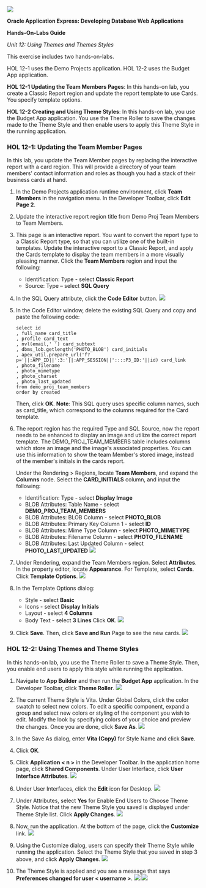 ![](images/12/1a.PNG)

**Oracle Application Express: Developing Database Web Applications**

**Hands-On-Labs Guide**

*Unit 12: Using Themes and Themes Styles*

This exercise includes two hands-on-labs.

HOL 12-1 uses the Demo Projects application.
HOL 12-2 uses the Budget App application.

**HOL 12-1 Updating the Team Members Pages**: In this hands-on lab, you create a Classic Report region and update the report template to use Cards. You specify template options.

**HOL 12-2 Creating and Using Theme Styles**: In this hands-on lab, you use the Budget App application. You use the Theme Roller to save the changes made to the Theme Style and then enable users to apply this Theme Style in the running application.

### HOL 12-1: Updating the Team Member Pages

In this lab, you update the Team Member pages by replacing the interactive report with a card region. This will provide a directory of your team members' contact information and roles as though you had a stack of their business cards at hand.

1.	In the Demo Projects application runtime environment, click **Team Members** in the navigation menu. 
In the Developer Toolbar, click **Edit Page 2**.

2.	Update the interactive report region title from Demo Proj Team Members to Team Members. 

3.	This page is an interactive report. You want to convert the report type to a Classic Report type, so that you can utilize one of the built-in templates. Update the interactive report to a Classic Report, and apply the Cards template to display the team members in a more visually pleasing manner.
    Click the **Team Members** region and input the following:
    -	Identification: Type - select **Classic Report**
    -	Source: Type – select **SQL Query**

4.	In the SQL Query attribute, click the **Code Editor** button.
    ![](images/12/1_4.png)

5.	In the Code Editor window, delete the existing SQL Query and copy and paste the following code:
    ```
    select id
    , full_name card_title
    , profile card_text
    , nvl(email,' ') card_subtext
    , dbms_lob.getlength('PHOTO_BLOB') card_initials
    , apex_util.prepare_url('f?p='||:APP_ID||':3:'||:APP_SESSION||'::::P3_ID:'||id) card_link
    , photo_filename
    , photo_mimetype
    , photo_charset
    , photo_last_updated
    from demo_proj_team_members
    order by created
    ```
    Then, click **OK**.
    **Note**: This SQL query uses specific column names, such as card_title, which correspond to the columns required for the Card template.

6.	The report region has the required Type and SQL Source, now the report needs to be enhanced to display an image and utilize the correct report template. 
The DEMO_PROJ_TEAM_MEMBERS table includes columns which store an image and the image's associated properties. You can use this information to show the team Member's stored image, instead of the member's initials in the cards report.

    Under the Rendering > Regions, locate **Team Members**, and expand the **Columns** node. 
    Select the **CARD_INITIALS** column, and input the following:
    -	Identification: Type - select **Display Image**
    -	BLOB Attributes: Table Name - select **DEMO_PROJ_TEAM_MEMBERS**
    -	BLOB Attributes: BLOB Column - select **PHOTO_BLOB**
    -	BLOB Attributes: Primary Key Column 1 - select **ID**
    -	BLOB Attributes: Mime Type Column - select **PHOTO_MIMETYPE**
    -	BLOB Attributes: Filename Column - select **PHOTO_FILENAME**
    -	BLOB Attributes: Last Updated Column - select **PHOTO_LAST_UPDATED**
    ![](images/12/1_6.png)

7.	Under Rendering, expand the Team Members region. Select **Attributes**.
    In the property editor, locate **Appearance**. For Template, select **Cards**.
    Click **Template Options**.
    ![](images/12/1_7.png)

8.	In the Template Options dialog:
    -	Style - select **Basic**
    -	Icons - select **Display Initials**
    -	Layout - select **4 Columns**
    -	Body Text - select **3 Lines**
    Click **OK**.
    ![](images/12/1_8.png)

9.	Click **Save**. Then, click **Save and Run** Page to see the new cards.
    ![](images/12/1_9.png)

### HOL 12-2: Using Themes and Theme Styles

In this hands-on lab, you use the Theme Roller to save a Theme Style. Then, you enable end users to apply this style while running the application.

1.	Navigate to **App Builder** and then run the **Budget App** application.
    In the Developer Toolbar, click **Theme Roller**.
    ![](images/12/2_1.png)

2.	The current Theme Style is Vita.
    Under Global Colors, click the color swatch to select new colors. 
    To edit a specific component, expand a group and select new colors or styling of the component you wish to edit.
    Modify the look by specifying colors of your choice and preview the changes. Once you are done, click **Save As**.
    ![](images/12/2_2.png)

3.	In the Save As dialog, enter **Vita (Copy)** for Style Name and click **Save**.

4.	Click **OK**.

5.	Click **Application < n >** in the Developer Toolbar. 
In the application home page, click **Shared Components**.
Under User Interface, click **User Interface Attributes**.
    ![](images/12/2_5.png)

6.	Under User Interfaces, click the **Edit** icon for Desktop.
    ![](images/12/2_6.png)

7.	Under Attributes, select **Yes** for Enable End Users to Choose Theme Style. 
    Notice that the new Theme Style you saved is displayed under Theme Style list.
    Click **Apply Changes**.
    ![](images/12/2_7.png)

8.	Now, run the application. At the bottom of the page, click the **Customize** link.
    ![](images/12/2_8.png)

9.	Using the Customize dialog, users can specify their Theme Style while running the application. Select the Theme Style that you saved in step 3 above, and click **Apply Changes**.
    ![](images/12/2_9.png)

10.	The Theme Style is applied and you see a message that says **Preferences changed for user < username >**.
    ![](images/12/2_10.png)
    ![](images/12/last.png)